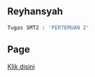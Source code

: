 
## Reyhansyah

```python
Tugas SMT2 : 'PERTEMUAN 2'
```

## Page
[Klik disini](https://rhyru9.github.io/example.html)
